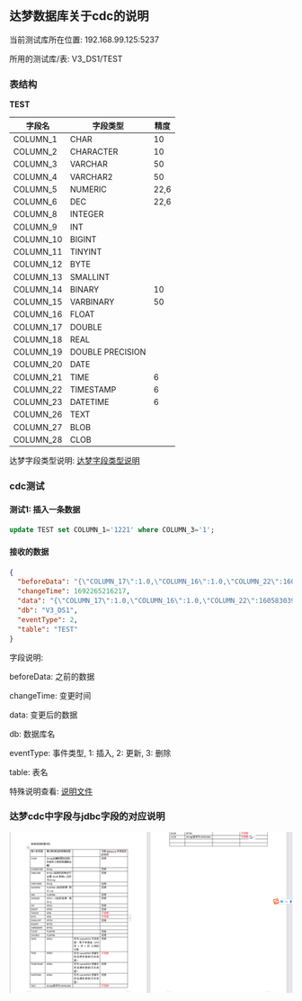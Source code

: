 ## 达梦数据库关于cdc的说明

当前测试库所在位置: 192.168.99.125:5237

所用的测试库/表: V3_DS1/TEST


### 表结构

**TEST**

| 字段名       | 字段类型             | 精度   | 
|-----------|------------------|------|
| COLUMN_1  | CHAR             | 10   |   
| COLUMN_2  | CHARACTER        | 10   |     
| COLUMN_3  | VARCHAR          | 50   |     
| COLUMN_4  | VARCHAR2         | 50   |     
| COLUMN_5  | NUMERIC          | 22,6 |     
| COLUMN_6  | DEC              | 22,6 |      
| COLUMN_8  | INTEGER          |      |     
| COLUMN_9  | INT              |      |      
| COLUMN_10 | BIGINT           |      |     
| COLUMN_11 | TINYINT          |      |     
| COLUMN_12 | BYTE             |      |     
| COLUMN_13 | SMALLINT         |      |     
| COLUMN_14 | BINARY           | 10   |     
| COLUMN_15 | VARBINARY        | 50   |      
| COLUMN_16 | FLOAT            |      |     
| COLUMN_17 | DOUBLE           |      |      
| COLUMN_18 | REAL             |      |    
| COLUMN_19 | DOUBLE PRECISION |      |      
| COLUMN_20 | DATE             |      |     
| COLUMN_21 | TIME             | 6    |      
| COLUMN_22 | TIMESTAMP        | 6    |     
| COLUMN_23 | DATETIME         | 6    |      
| COLUMN_26 | TEXT             |      |      
| COLUMN_27 | BLOB             |      |      
| COLUMN_28 | CLOB             |      |     

达梦字段类型说明: [达梦字段类型说明](https://eco.dameng.com/document/dm/zh-cn/sql-dev/dmpl-sql-datatype.html#%E5%8F%82%E8%80%83%E6%96%87%E6%A1%A3)

### cdc测试


#### 测试1: 插入一条数据

```sql
update TEST set COLUMN_1='1221' where COLUMN_3='1';
```

#### 接收的数据

```json
{
  "beforeData": "{\"COLUMN_17\":1.0,\"COLUMN_16\":1.0,\"COLUMN_22\":1605830399000000,\"COLUMN_10\":1,\"COLUMN_13\":1,\"COLUMN_23\":1605830399000000,\"COLUMN_20\":18585,\"COLUMN_9\":1,\"COLUMN_6\":1.0,\"COLUMN_5\":1.0,\"COLUMN_8\":1,\"COLUMN_2\":\"1\",\"COLUMN_1\":\"1221\",\"COLUMN_4\":\"1\",\"COLUMN_3\":\"1\"}",
  "changeTime": 1692265216217,
  "data": "{\"COLUMN_17\":1.0,\"COLUMN_16\":1.0,\"COLUMN_22\":1605830399000000,\"COLUMN_10\":1,\"COLUMN_13\":1,\"COLUMN_23\":1605830399000000,\"COLUMN_20\":18585,\"COLUMN_9\":1,\"COLUMN_6\":1.0,\"COLUMN_5\":1.0,\"COLUMN_8\":1,\"COLUMN_2\":\"1\",\"COLUMN_1\":\"1112\",\"COLUMN_4\":\"1\",\"COLUMN_3\":\"1\"}",
  "db": "V3_DS1",
  "eventType": 2,
  "table": "TEST"
}
```

字段说明:

beforeData: 之前的数据

changeTime: 变更时间

data: 变更后的数据

db: 数据库名

eventType: 事件类型, 1: 插入, 2: 更新, 3: 删除

table: 表名

特殊说明查看: [说明文件](./doc/dm.doc)

### 达梦cdc中字段与jdbc字段的对应说明

![image](./doc/img.png)

